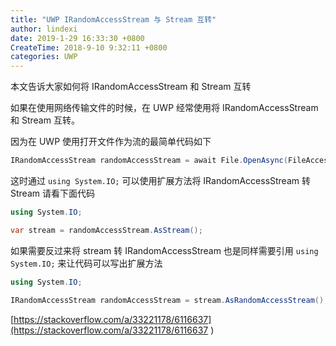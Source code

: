 ```yaml
---
title: "UWP IRandomAccessStream 与 Stream 互转"
author: lindexi
date: 2019-1-29 16:33:30 +0800
CreateTime: 2018-9-10 9:32:11 +0800
categories: UWP
---
```


本文告诉大家如何将 IRandomAccessStream 和 Stream 互转

<!--more-->



<div id="toc"></div>

如果在使用网络传输文件的时候，在 UWP 经常使用将 IRandomAccessStream 和 Stream 互转。

因为在 UWP 使用打开文件作为流的最简单代码如下

```csharp
IRandomAccessStream randomAccessStream = await File.OpenAsync(FileAccessMode.Read)
```

这时通过 `using System.IO;` 可以使用扩展方法将 IRandomAccessStream 转 Stream 请看下面代码

```csharp
using System.IO;

var stream = randomAccessStream.AsStream();
```

如果需要反过来将 stream 转 IRandomAccessStream 也是同样需要引用 `using System.IO;` 来让代码可以写出扩展方法

```csharp
using System.IO;

IRandomAccessStream randomAccessStream = stream.AsRandomAccessStream();
```

[https://stackoverflow.com/a/33221178/6116637](https://stackoverflow.com/a/33221178/6116637 )


